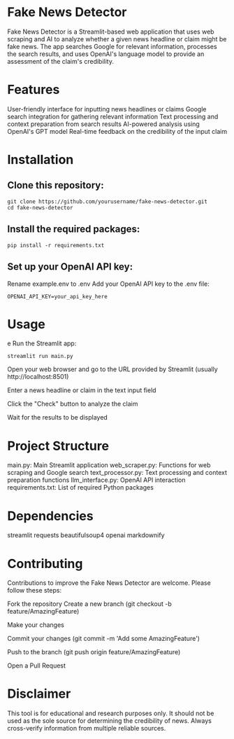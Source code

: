 # Fake News Detector
Fake News Detector is a Streamlit-based web application that uses web scraping and AI to analyze whether a given news headline or claim might be fake news. The app searches Google for relevant information, processes the search results, and uses OpenAI's language model to provide an assessment of the claim's credibility.

 
 # Features
User-friendly interface for inputting news headlines or claims
Google search integration for gathering relevant information
Text processing and context preparation from search results
AI-powered analysis using OpenAI's GPT model
Real-time feedback on the credibility of the input claim

# Installation
## Clone this repository:

    git clone https://github.com/yourusername/fake-news-detector.git
    cd fake-news-detector
## Install the required packages:

    pip install -r requirements.txt
## Set up your OpenAI API key:

  Rename example.env to .env
  Add your OpenAI API key to the .env file:

    OPENAI_API_KEY=your_api_key_here
# Usage

e
Run the Streamlit app:

    streamlit run main.py
Open your web browser and go to the URL provided by Streamlit (usually http://localhost:8501)

Enter a news headline or claim in the text input field

Click the "Check" button to analyze the claim

Wait for the results to be displayed

# Project Structure
main.py: Main Streamlit application
web_scraper.py: Functions for web scraping and Google search
text_processor.py: Text processing and context preparation functions
llm_interface.py: OpenAI API interaction
requirements.txt: List of required Python packages
# Dependencies
streamlit
requests
beautifulsoup4
openai
markdownify
# Contributing

Contributions to improve the Fake News Detector are welcome. Please follow these steps:

Fork the repository
Create a new branch (git checkout -b feature/AmazingFeature)

Make your changes

Commit your changes (git commit -m 'Add some AmazingFeature')

Push to the branch (git push origin feature/AmazingFeature)

Open a Pull Request

# Disclaimer
This tool is for educational and research purposes only. It should not be used as the sole source for determining the credibility of news. Always cross-verify information from multiple reliable sources.
